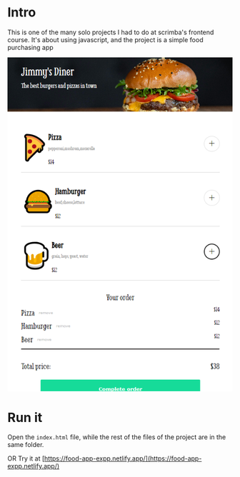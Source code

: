 # Intro
This is one of the many solo projects I had to do at scrimba's frontend course.
It's about using javascript, and the project is a simple food purchasing app

![Application interface](app.png)
# Run it
Open the `index.html` file, while the rest of the files of the project are in the same folder.

OR
Try it at [https://food-app-expp.netlify.app/](https://food-app-expp.netlify.app/)